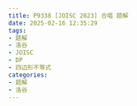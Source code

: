 ```yaml
---
title: P9338 [JOISC 2023] 合唱 题解
date: 2025-02-16 12:35:29
tags:
- 题解
- 洛谷
- JOISC
- DP
- 四边形不等式
categories:
- 题解
- 洛谷
---
```

